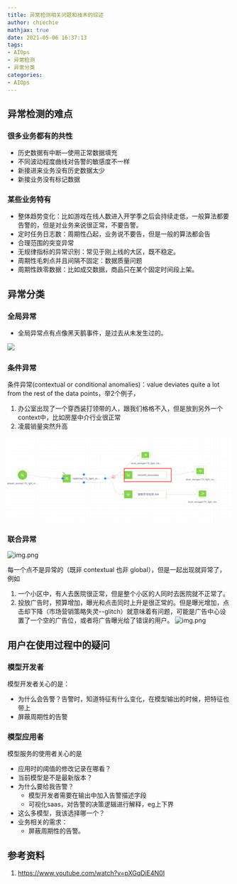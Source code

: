 ```yaml
---
title: 异常检测相关问题和技术的综述
author: chiechie
mathjax: true
date: 2021-05-06 16:37:13
tags:
- AIOps
- 异常检测
- 异常分类
categories: 
- AIOps
---
```


## 异常检测的难点

### 很多业务都有的共性

- 历史数据有中断—使用正常数据填充
- 不同波动程度曲线对告警的敏感度不一样
- 新接进来业务没有历史数据太少
- 新接业务没有标记数据

### 某些业务特有

- 整体趋势变化：比如游戏在线人数进入开学季之后会持续走低，一般算法都要告警的，但是对业务来说很正常，不要告警。
- 定时任务日志数：周期性凸起，业务说不要告，但是一般的算法都会告
- 合理范围的突变异常
- 无规律指标的异常识别：常见于刚上线的大区，既不稳定。
- 周期性毛刺点并且间隔不固定：数据质量问题
- 周期性跌零数据：比如成交数据，商品只在某个固定时间段上架。


## 异常分类

### 全局异常

- 全局异常点有点像黑天鹅事件，是过去从未发生过的。

![](https://firebasestorage.googleapis.com/v0/b/firescript-577a2.appspot.com/o/imgs%2Fapp%2Frf_learning%2FCKVQOb5SfY.png?alt=media&token=865c7106-259f-4a80-815c-760fb90ec667)

### 条件异常

条件异常(contextual or conditional anomalies)：value deviates quite a lot from the rest of the data points，举2个例子，

1. 办公室出现了一个穿西装打领带的人，跟我们格格不入，但是放到另外一个context中，比如房屋中介行业很正常
2. 凌晨销量突然升高
  
![](./img.png)


### 联合异常

![img.png](./img78.png)


每一个点不是异常的（既非 contextual 也非 global），但是一起出现就异常了，例如

1. 一个小区中，有人去医院很正常，但是整个小区的人同时去医院就不正常了。
2. 投放广告时，预算增加，曝光和点击同时上升是很正常的。但是曝光增加，点击却下降（市场营销策略失灵--glitch）就意味着有问题，可能是广告中心设置了一个空的广告位，或者将广告曝光给了错误的用户。
   ![img.png](./img0890.png)


## 用户在使用过程中的疑问

### 模型开发者

模型开发者关心的是：

- 为什么会告警？告警时，知道特征有什么变化，在模型输出的时候，把特征也带上
- 屏蔽周期性的告警

### 模型应用者

模型服务的使用者关心的是

- 应用时的阈值的修改记录在哪看？
- 当前模型是不是最新版本？
- 为什么要给我告警？ 
  - 模型开发者需要在输出中加入告警描述字段
  - 可视化saas，对告警的决策逻辑进行解释，eg上下界
- 这么多模型，我该选择哪一个？
- 业务相关的需求：
  - 屏蔽周期性的告警。



## 参考资料
1. https://www.youtube.com/watch?v=pXGqDiE4N0I
